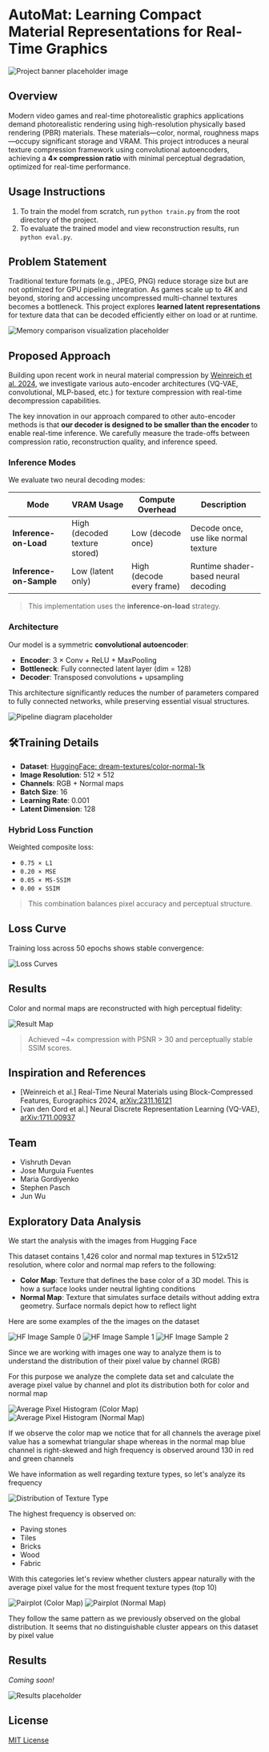 # AutoMat: Learning Compact Material Representations for Real-Time Graphics

![Project banner placeholder image](./figures/Standin-splash.png)

## Overview

Modern video games and real-time photorealistic graphics applications demand photorealistic rendering using high-resolution physically based rendering (PBR) materials. These materials—color, normal, roughness maps—occupy significant storage and VRAM. This project introduces a neural texture compression framework using convolutional autoencoders, achieving a **4× compression ratio** with minimal perceptual degradation, optimized for real-time performance.
 
## Usage Instructions

1. To train the model from scratch, run `python train.py` from the root directory of the project.
2. To evaluate the trained model and view reconstruction results, run `python eval.py`.

## Problem Statement

Traditional texture formats (e.g., JPEG, PNG) reduce storage size but are not optimized for GPU pipeline integration. As games scale up to 4K and beyond, storing and accessing uncompressed multi-channel textures becomes a bottleneck. This project explores **learned latent representations** for texture data that can be decoded efficiently either on load or at runtime.

![Memory comparison visualization placeholder](./figures/pipeline_new.jpg)

## Proposed Approach

Building upon recent work in neural material compression by [Weinreich et al. 2024](https://arxiv.org/2311.16121), we investigate various auto-encoder architectures (VQ-VAE, convolutional, MLP-based, etc.) for texture compression with real-time decompression capabilities.

The key innovation in our approach compared to other auto-encoder methods is that **our decoder is designed to be smaller than the encoder** to enable real-time inference. We carefully measure the trade-offs between compression ratio, reconstruction quality, and inference speed.

### Inference Modes

We evaluate two neural decoding modes:

| Mode               | VRAM Usage     | Compute Overhead   | Description |
|--------------------|----------------|---------------------|-------------|
| **Inference-on-Load** | High (decoded texture stored) | Low (decode once) | Decode once, use like normal texture |
| **Inference-on-Sample** | Low (latent only) | High (decode every frame) | Runtime shader-based neural decoding |

> This implementation uses the **inference-on-load** strategy.

### Architecture

Our model is a symmetric **convolutional autoencoder**:

- **Encoder**: 3 × Conv + ReLU + MaxPooling
- **Bottleneck**: Fully connected latent layer (dim = 128)
- **Decoder**: Transposed convolutions + upsampling

This architecture significantly reduces the number of parameters compared to fully connected networks, while preserving essential visual structures.

![Pipeline diagram placeholder](./figures/Encoder_new.jpg)

## 🛠Training Details

- **Dataset**: [HuggingFace: dream-textures/color-normal-1k](https://huggingface.co/datasets/dream-textures/textures-color-normal-1k)
- **Image Resolution**: 512 × 512
- **Channels**: RGB + Normal maps
- **Batch Size**: 16
- **Learning Rate**: 0.001
- **Latent Dimension**: 128

### Hybrid Loss Function

Weighted composite loss:
- `0.75 × L1`
- `0.20 × MSE`
- `0.05 × MS-SSIM`
- `0.00 × SSIM`

> This combination balances pixel accuracy and perceptual structure.

## Loss Curve

Training loss across 50 epochs shows stable convergence:

![Loss Curves](./figures/loss_by_epoch.jpg)

## Results

Color and normal maps are reconstructed with high perceptual fidelity:

![Result Map](./figures/result_map.jpg)

> Achieved ~4× compression with PSNR > 30 and perceptually stable SSIM scores.

## Inspiration and References

- [Weinreich et al.] Real-Time Neural Materials using Block-Compressed Features, Eurographics 2024, [arXiv:2311.16121](https://arxiv.org/2311.16121)
- [van den Oord et al.] Neural Discrete Representation Learning (VQ-VAE), [arXiv:1711.00937](https://arxiv.org/abs/1711.00937)

## Team

- Vishruth Devan
- Jose Murguia Fuentes
- Maria Gordiyenko
- Stephen Pasch
- Jun Wu

## Exploratory Data Analysis

We start the analysis with the images from Hugging Face

This dataset contains 1,426 color and normal map textures in 512x512 resolution, where color and normal map refers to the following:

- **Color Map**: Texture that defines the base color of a 3D model. This is how a surface looks under neutral lighting conditions
- **Normal Map**: Texture that simulates surface details without adding extra geometry. Surface normals depict how to reflect light

Here are some examples of the the images on the dataset

![HF Image Sample 0](./texture_eda/textures_sample_hf_0.png) ![HF Image Sample 1](./texture_eda/textures_sample_hf_1.png) ![HF Image Sample 2](./texture_eda/textures_sample_hf_2.png)

Since we are working with images one way to analyze them is to understand the distribution of their pixel value by channel (RGB)

For this purpose we analyze the complete data set and calculate the average pixel value by channel and plot its distribution both for color and normal map

![Average Pixel Histogram (Color Map)](./texture_eda/distribution_avg_pixel_color_map.png) ![Average Pixel Histogram (Normal Map)](./texture_eda/distribution_avg_pixel_normal_map.png)

If we observe the color map we notice that for all channels the average pixel value has a somewhat triangular shape whereas in the normal map blue channel is right-skewed and high frequency is observed around 130 in red and green channels

We have information as well regarding texture types, so let's analyze its frequency

![Distribution of Texture Type](./texture_eda/distribution_texture_type.png)

The highest frequency is observed on:

- Paving stones
- Tiles
- Bricks
- Wood
- Fabric

With this categories let's review whether clusters appear naturally with the average pixel value for the most frequent texture types (top 10)

![Pairplot (Color Map)](./texture_eda/pairplot_texture_color_map.png) ![Pairplot (Normal Map)](./texture_eda/pairplot_texture_normal_map.png)

They follow the same pattern as we previously observed on the global distribution. It seems that no distinguishable cluster appears on this dataset by pixel value

## Results

_Coming soon!_

![Results placeholder](https://github.com/username/AutoMat/raw/main/docs/images/results_preview.png)

## License

[MIT License](LICENSE)
